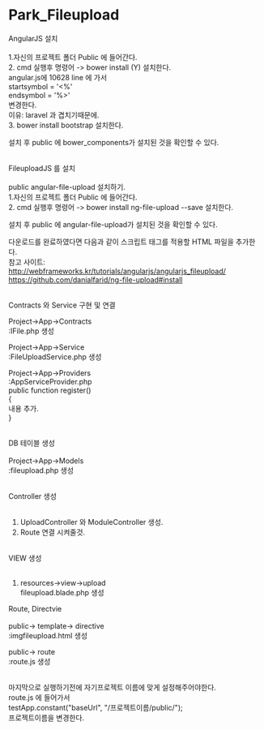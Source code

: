 # Park_Fileupload

AngularJS 설치<br><br>
1.자신의 프로젝트 폴더 Public 에 들어간다.<br>
2. cmd 실행후 명령어 -> bower install (Y) 설치한다.<br>
   angular.js에 10628 line 에 가서<br> 
   startsymbol = '<%'<br>
   endsymbol = '%>'<br>
   변경한다. <br>
이유: laravel 과 겹치기때문에.<br>
3. bower install bootstrap 설치한다.<br>

설치 후 public 에 bower_components가 설치된 것을 확인할 수 있다. <br><br>


FileuploadJS 를 설치 <br><br>
public angular-file-upload 설치하기.<br>
1.자신의 프로젝트 폴더 Public 에 들어간다.<br>
2. cmd 실행후 명령어 -> bower install ng-file-upload --save 설치한다. <br>  

설치 후 public 에 angular-file-upload가 설치된 것을 확인할 수 있다. <br>

다운로드를 완료하였다면 다음과 같이 스크립트 태그를 적용할 HTML 파일을 추가한다.<br>
참고 사이트:<br> 
http://webframeworks.kr/tutorials/angularjs/angularjs_fileupload/ <br>
https://github.com/danialfarid/ng-file-upload#install <br><br>



Contracts 와 Service 구현 및 연결<br>

Project->App->Contracts <br>
:IFile.php 생성 <br>

Project->App->Service<br>
:FileUploadService.php 생성 <br>

Project->App->Providers <br>
:AppServiceProvider.php  <br>
 public function register() <br>
 { <br>
  내용 추가. <br>
 } <br><br>


DB 테이블 생성<br><br>
Project->App->Models <br>
:fileupload.php 생성<br><br>


Controller 생성<br><br>
1. UploadController 와 ModuleController 생성.<br>
2. Route 연결 시켜줄것.<br><br>


VIEW 생성 <br><br>
1. resources->view->upload <br>
   fileupload.blade.php 생성 <br>


Route, Directvie  <br> <br>
public-> template-> directive <br>
:imgfileupload.html 생성 <br>

public-> route <br>
:route.js 생성<br> <br>


마지막으로 실행하기전에 자기프로젝트 이름에 맞게 설정해주어야한다. <br>
route.js 에 들어가서  <br>
testApp.constant("baseUrl", "/프로젝트이름/public/"); <br>
프로젝트이름을 변경한다.  <br> <br> 












